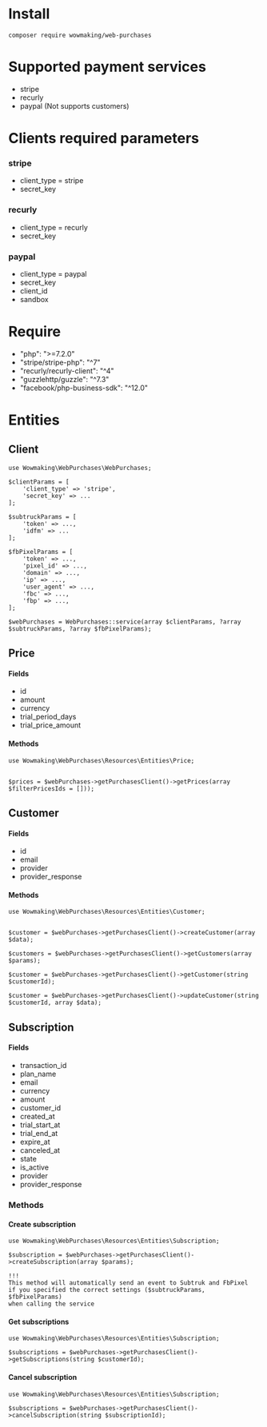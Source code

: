 # Install

```
composer require wowmaking/web-purchases
```

# Supported payment services
- stripe 
- recurly
- paypal (Not supports customers)

# Clients required parameters
### stripe
- client_type = stripe
- secret_key
### recurly
- client_type = recurly
- secret_key
### paypal
- client_type = paypal
- secret_key
- client_id
- sandbox

# Require
- "php": ">=7.2.0" 
- "stripe/stripe-php": "^7" 
- "recurly/recurly-client": "^4" 
- "guzzlehttp/guzzle": "^7.3" 
- "facebook/php-business-sdk": "^12.0"

# Entities 

## Client
```
use Wowmaking\WebPurchases\WebPurchases;

$clientParams = [
    'client_type' => 'stripe',
    'secret_key' => ...
];

$subtruckParams = [
    'token' => ...,
    'idfm' => ...
];

$fbPixelParams = [
    'token' => ...,
    'pixel_id' => ...,
    'domain' => ...,
    'ip' => ...,
    'user_agent' => ...,
    'fbc' => ...,
    'fbp' => ...,
];

$webPurchases = WebPurchases::service(array $clientParams, ?array $subtruckParams, ?array $fbPixelParams);
```

## Price

#### Fields
- id
- amount
- currency
- trial_period_days
- trial_price_amount

#### Methods
```
use Wowmaking\WebPurchases\Resources\Entities\Price;


$prices = $webPurchases->getPurchasesClient()->getPrices(array $filterPricesIds = []));
```


## Customer

#### Fields
- id
- email
- provider
- provider_response

#### Methods
```
use Wowmaking\WebPurchases\Resources\Entities\Customer;


$customer = $webPurchases->getPurchasesClient()->createCustomer(array $data); 

$customers = $webPurchases->getPurchasesClient()->getCustomers(array $params);

$customer = $webPurchases->getPurchasesClient()->getCustomer(string $customerId);

$customer = $webPurchases->getPurchasesClient()->updateCustomer(string $customerId, array $data);
```

## Subscription

#### Fields
- transaction_id
- plan_name
- email
- currency
- amount
- customer_id
- created_at
- trial_start_at
- trial_end_at
- expire_at
- canceled_at
- state
- is_active
- provider
- provider_response

### Methods

#### Create subscription
```
use Wowmaking\WebPurchases\Resources\Entities\Subscription;

$subscription = $webPurchases->getPurchasesClient()->createSubscription(array $params);

!!!
This method will automatically send an event to Subtruk and FbPixel 
if you specified the correct settings ($subtruckParams, $fbPixelParams) 
when calling the service
```

#### Get subscriptions
```
use Wowmaking\WebPurchases\Resources\Entities\Subscription;

$subscriptions = $webPurchases->getPurchasesClient()->getSubscriptions(string $customerId);
```

#### Cancel subscription
```
use Wowmaking\WebPurchases\Resources\Entities\Subscription;

$subscriptions = $webPurchases->getPurchasesClient()->cancelSubscription(string $subscriptionId);
```